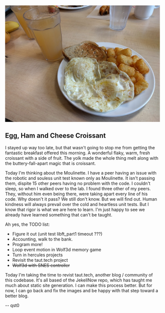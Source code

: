 ![Egg, Ham and Cheese Croissant](images/2017-6-1-fried-egg.jpg)
## Egg, Ham and Cheese Croissant

I stayed up way too late, but that wasn't going to stop me from getting the fantastic breakfast offered this morning.
A wonderful flaky, warm, fresh croissant with a side of fruit.
The yolk made the whole thing melt along with the buttery-fall-apart magic that is croissant.

Today I'm thinking about the Moulinette.
I have a peer having an issue with the robotic and souless unit test known only as Moulinette.
It isn't passing them, dispite 15 other peers having no problem with the code.
I couldn't sleep, so when I walked over to the lab. I found three other of my peers.
They, without him even being there, were taking apart every line of his code.
Why doesn't it pass? We still don't know. But we will find out.
Human kindness will always prevail over the cold and heartless unit tests.
But I know that rigor is what we are here to learn.
I'm just happy to see we already have learned something that can't be taught.

Ah yes, the TODO list:
* Figure it out (unit test libft_part1 timeout ???)
* Accounting, walk to the bank.
* Program more!
* Loop event motion in Wolf3d memory game
* Turn in hercules projects
* Revisit the taut.tech project
* ~~Wolf3d with SNES controller~~

Today I'm taking the time to revist taut.tech, another blog / community of this codebase.
It's all based of the JekellNow repo, which has taught me much about static site generation.
I can make this process better. But for now, I can go back and fix the images and be happy with
that step toward a better blog.

-- qst0
